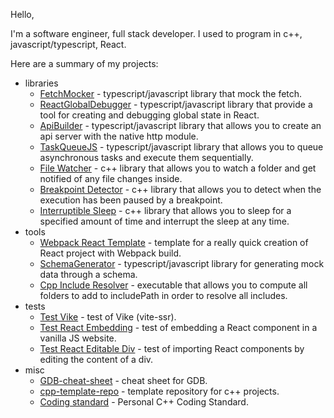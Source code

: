 Hello,

I'm a software engineer, full stack developer.
I used to program in c++, javascript/typescript, React.

Here are a summary of my projects:
- libraries
  - [FetchMocker](https://github.com/nicolasventer/FetchMocker) - typescript/javascript library that mock the fetch.
  - [ReactGlobalDebugger](https://github.com/nicolasventer/ReactGlobalDebugger) - typescript/javascript library that provide a tool for creating and debugging global state in React.
  - [ApiBuilder](https://github.com/nicolasventer/ApiBuilder) - typescript/javascript library that allows you to create an api server with the native http module.
  - [TaskQueueJS](https://github.com/nicolasventer/TaskQueueJS) - typescript/javascript library that allows you to queue asynchronous tasks and execute them sequentially.
  - [File Watcher](https://github.com/nicolasventer/File-Watcher) - c++ library that allows you to watch a folder and get notified of any file changes inside.
  - [Breakpoint Detector](https://github.com/nicolasventer/Breakpoint-Detector) - c++ library that allows you to detect when the execution has been paused by a breakpoint.
  - [Interruptible Sleep](https://github.com/nicolasventer/Interruptible-Sleep) - c++ library that allows you to sleep for a specified amount of time and interrupt the sleep at any time.
- tools
  - [Webpack React Template](https://github.com/nicolasventer/WebpackReactTemplate) - template for a really quick creation of React project with Webpack build.
  - [SchemaGenerator](https://github.com/nicolasventer/SchemaGenerator) - typescript/javascript library for generating mock data through a schema.
  - [Cpp Include Resolver](https://github.com/nicolasventer/Cpp-Include-Resolver) - executable that allows you to compute all folders to add to includePath in order to resolve all includes.
- tests
  - [Test Vike](https://github.com/nicolasventer/Test_Vike) - test of Vike (vite-ssr).
  - [Test React Embedding](https://github.com/nicolasventer/Test-ReactEmbedding) - test of embedding a React component in a vanilla JS website.
  - [Test React Editable Div](https://github.com/nicolasventer/Test-ReactEditableDiv) - test of importing React components by editing the content of a div.
- misc
  - [GDB-cheat-sheet](https://github.com/nicolasventer/GDB-cheat-sheet) - cheat sheet for GDB.
  - [cpp-template-repo](https://github.com/nicolasventer/cpp-template-repo) - template repository for c++ projects.
  - [Coding standard](https://github.com/nicolasventer/Cpp-Coding-Standard) - Personal C++ Coding Standard.
